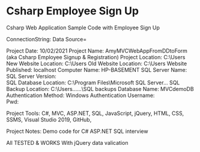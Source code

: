 # Csharp Employee Sign Up
 Csharp Web Application Sample Code with Employee Sign Up

ConnectionString:
Data Source=

Project Date:  10/02/2021
Project Name:  AmyMVCWebAppFromDDtoForm  (aka Csharp Employee Signup & Registration)
Project Location:  C:\Users
New Website Location:  C:\Users
Old Website Location:  C:\Users
Website Published:  localhost
Computer Name:  HP-BASEMENT
SQL Server Name:  
SQL Server Version:  
SQL Database Location:  C:\Program Files\Microsoft SQL Server\...
SQL Backup Location:  C:\Users\......\SQL backups
Database Name:  MVCdemoDB
Authentication Method:  Windows Authentication 
Username:  
Pwd:  

Project Tools:
C#, MVC, ASP.NET, SQL, JavaScript, jQuery, HTML, CSS, SSMS, Visual Studio 2019, GitHub,

Project Notes:
Demo code for C# ASP.NET SQL interview

All TESTED & WORKS With jQuery data valication